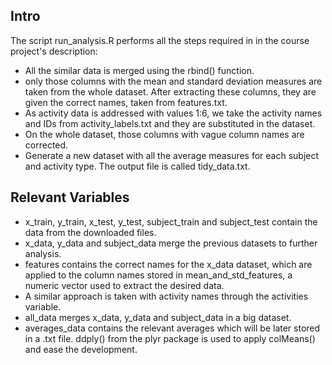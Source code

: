 ## Intro
The script run_analysis.R performs all the steps required in in the course project's description:

* All the similar data is merged using the rbind() function. 
* only those columns with the mean and standard deviation measures are taken from the whole dataset. After extracting these columns, they are given the correct names, taken from features.txt.
* As activity data is addressed with values 1:6, we take the activity names and IDs from activity_labels.txt and they are substituted in the dataset.
* On the whole dataset, those columns with vague column names are corrected.
* Generate a new dataset with all the average measures for each subject and activity type. The output file is called tidy_data.txt.

## Relevant Variables
* x_train, y_train, x_test, y_test, subject_train and subject_test contain the data from the downloaded files.
* x_data, y_data and subject_data merge the previous datasets to further analysis.
* features contains the correct names for the x_data dataset, which are applied to the column names stored in mean_and_std_features, a numeric vector used to extract the desired data.
* A similar approach is taken with activity names through the activities variable.
* all_data merges x_data, y_data and subject_data in a big dataset.
* averages_data contains the relevant averages which will be later stored in a .txt file. ddply() from the plyr package is used to apply colMeans() and ease the development.

